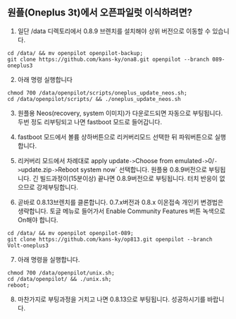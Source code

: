 원플(Oneplus 3t)에서 오픈파일럿 이식하려면?
------
1. 일단 /data 디렉토리에서 0.8.9 브렌치를 설치해야 상위 버전으로 이동할 수 있습니다.
```
cd /data/ && mv openpilot openpilot-backup;
git clone https://github.com/kans-ky/ona8.git openpilot --branch 089-oneplus3
```

2. 아래 명령 실행합니다
```
chmod 700 /data/openpilot/scripts/oneplus_update_neos.sh;
cd /data/openpilot/scripts/ && ./oneplus_update_neos.sh
```

3. 원플용 Neos(recovery, system 이미지)가 다운로드되면 자동으로 부팅됩니다. 
   두번 정도 리부팅되고 나면 fastboot 모드로 들어갑니다.

4. fastboot 모드에서 볼륨 상하버튼으로 리커버리모드 선택한 뒤 파워버튼으로 실행합니다. 

5. 리커버리 모드에서 차례대로 apply update` -> `Choose from emulated` -> `0/` -> `update.zip` -> `Reboot system now` 선택합니다.
   원플용 0.8.9버전으로 부팅됩니다. 
   긴 빌드과정이(15분이상) 끝나면 0.8.9버전으로 부팅됩니다. 
   터치 반응이 없으므로 강제부팅합니다.

6. 곧바로 0.8.13브렌치를 클론합니다. 0.7.x버전과 0.8.x 이온접속 개인키 변경법은 생략합니다.
   토글 메뉴로 들어가서 Enable Community Features 버튼 녹색으로 On해야 합니다.
```
cd /data/ && mv openpilot openpilot-089;
git clone https://github.com/kans-ky/op813.git openpilot --branch Volt-oneplus3
```
7. 아래 명령을 실행합니다.
```
chmod 700 /data/openpilot/unix.sh;
cd /data/openpilot/ && ./unix.sh;
reboot;
```

8. 마찬가지로 부팅과정을 거치고 나면 0.8.13으로 부팅됩니다.
   성공하시기를 바랍니다.
